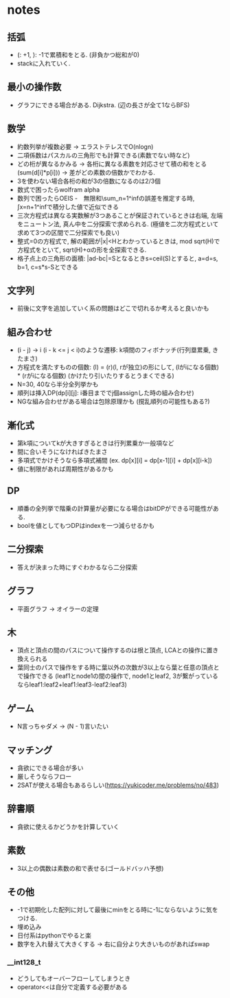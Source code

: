 # notes

## 括弧
 - (: +1, ): -1で累積和をとる. (非負かつ総和が0)
 - stackに入れていく.
 
## 最小の操作数
 - グラフにできる場合がある. Dijkstra. (辺の長さが全て1ならBFS)

## 数学
 - 約数列挙が複数必要 -> エラストテレスでO(nlogn)
 - 二項係数はパスカルの三角形でも計算できる(素数でない時など)
 - どの桁が異なるかみる -> 各桁に異なる素数を対応させて積の和をとる(sum(d[i]*p[i])) -> 差がどの素数の倍数かでわかる.
 - 3を使わない場合各桁の和が3の倍数になるのは2/3個
 - 数式で困ったらwolfram alpha
 - 数列で困ったらOEIS
 -　無限和\sum_n=1^infの誤差を推定する時, ∫x=n+1^infで積分した値で近似できる
 - 三次方程式は異なる実数解が3つあることが保証されているときは右端, 左端をニュートン法, 真ん中を二分探索で求められる.
 (極値を二次方程式といて求めて3つの区間で二分探索でも良い)
 - 整式=0の方程式で, 解の範囲が|x|<Hとわかっているときは, mod sqrt(H)で方程式をといて, sqrt(H)+αの形を全探索できる.
 - 格子点上の三角形の面積: |ad-bc|=Sとなるときs=ceil(S)とすると, a=d=s, b=1, c=s*s-Sとできる

## 文字列
 - 前後に文字を追加していく系の問題はどこで切れるか考えると良いかも

## 組み合わせ
 - (i - j) -> i (i - k <= j < i)のような遷移: k項間のフィボナッチ(行列塁累乗, きたまさ)
 - 方程式を満たすものの個数: (l) = (r)(l, rが独立)の形にして, (lがiになる個数) * (rがiになる個数) (かけたり引いたりするとうまくできる)
 - N=30, 40なら半分全列挙かも
 - 順列は挿入DP(dp[i][j]: i番目まででj個assignした時の組み合わせ)
 - NGな組み合わせがある場合は包除原理かも (撹乱順列の可能性もある?)
 
## 漸化式
 - 第k項についてkが大きすぎるときは行列累乗か一般項など
 - 間に合いそうになければきたまさ
 - 多項式でかけそうなら多項式補間 (ex. dp[x][i] = dp[x-1][i] + dp[x][i-k])
 - 値に制限があれば周期性があるかも

## DP
 - 順番の全列挙で階乗の計算量が必要になる場合はbitDPができる可能性がある.
 - boolを値としてもつDPはindexを一つ減らせるかも

## 二分探索
 - 答えが決まった時にすぐわかるなら二分探索

## グラフ
 - 平面グラフ -> オイラーの定理

## 木
 - 頂点と頂点の間のパスについて操作するのは根と頂点, LCAとの操作に置き換えられる
 - 葉同士のパスで操作をする時に葉以外の次数が3以上なら葉と任意の頂点とで操作できる
 (leaf1とnode1の間の操作で, node1とleaf2, 3が繋がっているならleaf1:leaf2+leaf1:leaf3-leaf2:leaf3)
 
## ゲーム
 - N言っちゃダメ -> (N - 1)言いたい

## マッチング
 - 貪欲にできる場合が多い
 - 厳しそうならフロー
 - 2SATが使える場合もあるらしい(https://yukicoder.me/problems/no/483)

## 辞書順
 - 貪欲に使えるかどうかを計算していく

## 素数
 - 3以上の偶数は素数の和で表せる(ゴールドバッハ予想)

## その他
 - -1で初期化した配列に対して最後にminをとる時に-1にならないように気をつける.
 - 埋め込み
 - 日付系はpythonでやると楽
 - 数字を入れ替えて大きくする -> 右に自分より大きいものがあればswap

### __int128_t
 - どうしてもオーバーフローしてしまうとき
 - operator<<は自分で定義する必要がある
